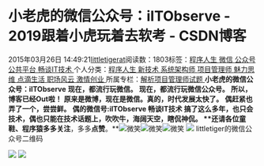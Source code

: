 
# 小老虎的微信公众号：iITObserve - 2019跟着小虎玩着去软考 - CSDN博客

2015年03月26日 14:49:21[littletigerat](https://me.csdn.net/littletigerat)阅读数：1803标签：[程序人生																](https://so.csdn.net/so/search/s.do?q=程序人生&t=blog)[微信																](https://so.csdn.net/so/search/s.do?q=微信&t=blog)[公众号																](https://so.csdn.net/so/search/s.do?q=公众号&t=blog)[公共平台																](https://so.csdn.net/so/search/s.do?q=公共平台&t=blog)[畅谈IT技术																](https://so.csdn.net/so/search/s.do?q=畅谈IT技术&t=blog)[
							](https://so.csdn.net/so/search/s.do?q=公共平台&t=blog)[
																					](https://so.csdn.net/so/search/s.do?q=公众号&t=blog)个人分类：[程序人生																](https://blog.csdn.net/littletigerat/article/category/779495)[新技术																](https://blog.csdn.net/littletigerat/article/category/669373)[系统架构师																](https://blog.csdn.net/littletigerat/article/category/863990)[项目管理师																](https://blog.csdn.net/littletigerat/article/category/619599)[魅力思维																](https://blog.csdn.net/littletigerat/article/category/710212)[点滴生活																](https://blog.csdn.net/littletigerat/article/category/666611)[职场风云																](https://blog.csdn.net/littletigerat/article/category/774453)[激情创业																](https://blog.csdn.net/littletigerat/article/category/646203)[
							](https://blog.csdn.net/littletigerat/article/category/774453)
[
																					](https://blog.csdn.net/littletigerat/article/category/666611)所属专栏：[解析项目管理师试题](https://blog.csdn.net/column/details/15005.html)[
							](https://blog.csdn.net/littletigerat/article/category/666611)
[
																	](https://blog.csdn.net/littletigerat/article/category/710212)
[
				](https://blog.csdn.net/littletigerat/article/category/619599)
[
			](https://blog.csdn.net/littletigerat/article/category/619599)
[
		](https://blog.csdn.net/littletigerat/article/category/863990)
[
	](https://blog.csdn.net/littletigerat/article/category/669373)
[
	](https://blog.csdn.net/littletigerat/article/category/779495)
**小老虎的微信公众号：iITObserve**
**现在，都流行玩微信。**
**现在，都流行玩微信公众号。**
**所以，博客已经Out啦！**
**原来是微博，现在是微信。真的，时代发展太快了。**
**偶赶紧也弄了一个，尝尝鲜。**
**偶的微信号:****iITObserve**
**畅谈IT技术**
**搞了这么多年，也只会技术，偶也只能在技术话题上，吹吹牛，海阔天空，瞎侃神侃。**
**还请各位童鞋、程序猿多多****关注****，多多****点赞****。**![微笑](http://static.blog.csdn.net/xheditor/xheditor_emot/default/smile.gif)![微笑](http://static.blog.csdn.net/xheditor/xheditor_emot/default/smile.gif)![微笑](http://static.blog.csdn.net/xheditor/xheditor_emot/default/smile.gif)
![](https://img-blog.csdn.net/20150326145935093?watermark/2/text/aHR0cDovL2Jsb2cuY3Nkbi5uZXQvbGl0dGxldGlnZXJhdA==/font/5a6L5L2T/fontsize/400/fill/I0JBQkFCMA==/dissolve/70/gravity/SouthEast)
littletiger的微信公众号二维码

![](https://img-blog.csdn.net/20150326144201579?watermark/2/text/aHR0cDovL2Jsb2cuY3Nkbi5uZXQvbGl0dGxldGlnZXJhdA==/font/5a6L5L2T/fontsize/400/fill/I0JBQkFCMA==/dissolve/70/gravity/SouthEast)
![](https://img-blog.csdn.net/20150326144241031?watermark/2/text/aHR0cDovL2Jsb2cuY3Nkbi5uZXQvbGl0dGxldGlnZXJhdA==/font/5a6L5L2T/fontsize/400/fill/I0JBQkFCMA==/dissolve/70/gravity/SouthEast)

[
](https://blog.csdn.net/littletigerat/article/category/779495)
